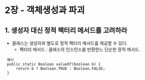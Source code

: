 # 2장 - 객체생성과 파괴

## 1. 생성자 대신 정적 팩터리 메서드를 고려하라
- 클래스는 생성자와 별도로 정적 팩터리 메서드를 제공할 수 있다.
  * 팩터리 메서드 : 클래스의 인스턴스를 반환한느 단순한 정적 메서드.

```
 예시 
 public static Boolean valueOf(boolean b) {
     return b ? Boolean.TRUE : Boolean.FALSE;
 }
```